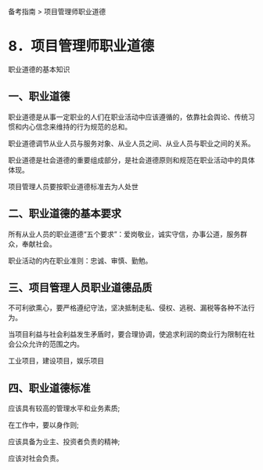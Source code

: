 备考指南 > 项目管理师职业道德

# 8．项目管理师职业道德 

职业道德的基本知识

## 一、职业道德

职业道德是从事一定职业的人们在职业活动中应该遵循的，依靠社会舆论、传统习惯和内心信念来维持的行为规范的总和。

职业道德调节从业人员与服务对象、从业人员之间、从业人员与职业之间的关系。

职业道德是社会道德的重要组成部分，是社会道德原则和规范在职业活动中的具体体现。

项目管理人员要按职业道德标准去为人处世

## 二、职业道德的基本要求

所有从业人员的职业道德“五个要求”：爱岗敬业，诚实守信，办事公道，服务群众，奉献社会。

职业活动的内在职业准则：忠诚、审慎、勤勉。

## 三、项目管理人员职业道德品质

不可利欲熏心，要严格遵纪守法，坚决抵制走私、侵权、逃税、漏税等各种不法行为。

当项目利益与社会利益发生矛盾时，要合理协调，使追求利润的商业行为限制在社会公众允许的范围之内。

工业项目，建设项目，娱乐项目

## 四、职业道德标准

应该具有较高的管理水平和业务素质;

在工作中，要以身作则;

应该具备为业主、投资者负责的精神;

应该对社会负责。


